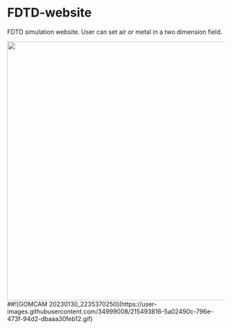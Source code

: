 # FDTD-website
FDTD simulation website. User can set air or metal in a two dimension field.


<img src="https://user-images.githubusercontent.com/34999008/215493816-5a02490c-796e-473f-94d2-dbaaa30feb12.gif" width="600">
##![GOMCAM 20230130_2235370250](https://user-images.githubusercontent.com/34999008/215493816-5a02490c-796e-473f-94d2-dbaaa30feb12.gif)



